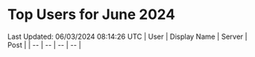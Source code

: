 # Top Users for June 2024
Last Updated: 06/03/2024 08:14:26 UTC
| User | Display Name | Server | Post |
| -- | -- | -- | -- |
